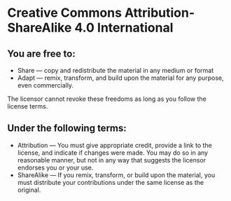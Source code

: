 # Creative Commons Attribution-ShareAlike 4.0 International

## You are free to:

* Share — copy and redistribute the material in any medium or format
* Adapt — remix, transform, and build upon the material
for any purpose, even commercially.

The licensor cannot revoke these freedoms as long as you follow the license terms.

## Under the following terms:
* Attribution — You must give appropriate credit, provide a link to the license, and indicate if changes were made. You may do so in any reasonable manner, but not in any way that suggests the licensor endorses you or your use.
* ShareAlike — If you remix, transform, or build upon the material, you must distribute your contributions under the same license as the original.
